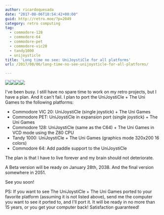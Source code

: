 ```yaml
---
author: ricardoquesada
date: "2017-08-06T18:54:42+00:00"
guid: http://retro.moe/?p=2049
category: retro computing
tag:
  - commodore-128
  - commodore-64
  - commodore-pet
  - commodore-vic20
  - tandy1000
  - unijoysticle
title: 'Long time no see: UniJoystiCle for all platforms'
url: /2017/08/06/long-time-no-see-unijoysticle-for-all-platforms/

---
```

![](https://lh3.googleusercontent.com/YNOZkex9PROw5l8pGIwrAWA2RE3vYt1j-31sYAXbk0pU5yMq6cI2O1znrzMUAyTzMbdkQx10WjUDNABmfOfj-s_85ldzobASKUWUW76mC7L4PK_rqgsAGAXdmgLsARj7g43NBCIrF8I=-no)![](https://lh3.googleusercontent.com/7ObCeQB39QOQwI6mqawpKxf-N5y3SksHZy9lxgDBh9QJfqha32TOoRFcTX4Loitjf2WHvB4hD6xyIuqeYJguiTk_1nyYkkPvegld4Dv_j9OVnZqqrXGm4vrD5hNuar-1SERsyBsge0c=-no)![](https://lh3.googleusercontent.com/3uib3k0HTHcFGQ1BBnDVzxknkZzz5okg6B4B1OheFQxjpvTL7L7N_3ywg7kWWVMl3V0llJ1iePreP1gt0Y8APVpN5A-IrKHPhOEJA58_Gh_P7ogfzvYSRxeCruOJ0tGn4QxRooTHUtM=-no)![](https://lh3.googleusercontent.com/8LAfHfREC7JcZv8DkhqOXR0j0Mjn-BUKk8xpWhJ8nG9A3We-ZCuspkqdmo-AyGZrUPFCjVm1M2aH1Zp56VjFRE08tIQcPN9ZqozNtH0qmDTVh1dtFKMC1ObeuYGhV5W5ptAb8xGD8tc=-no)

I've been busy. I still have no spare time to work on my retro projects, but I have a plan. And it can't fail. I plan to port the UniJoystiCle + The Uni Games to the following platforms:

- Commodore VIC 20: UniJoystiCle (single joystick) + The Uni Games
- Commodore PET: UniJoystiCle in expansion port (single joystick) + The Uni Games
- Commodore 128: UniJoystiCle (same as the C64) + The Uni Games in VCD mode using the Z80 CPU
- Tandy 1000: UniJoystiCle + The Uni Games (graphics mode 320x200 16 colors)
- Commodore 64: Add paddle support to the UniJoystiCle

The plan is that I have to live forever and my brain should not deteriorate.

A Beta version will be ready on January 28th, 2038. And the final version somewhere in 2051.

See you soon!

PS: If you want to see The UniJoystiCle + The Uni Games ported to your favorite platform (assuming it is not listed above), send me the computer you want to see it ported to, and I'll port it. It will be ready in no more than 15 years, or you get your computer back! Satisfaction guaranteed!
